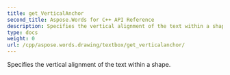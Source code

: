 ```yaml
---
title: get_VerticalAnchor
second_title: Aspose.Words for C++ API Reference
description: Specifies the vertical alignment of the text within a shape. 
type: docs
weight: 0
url: /cpp/aspose.words.drawing/textbox/get_verticalanchor/
---
```


Specifies the vertical alignment of the text within a shape. 

